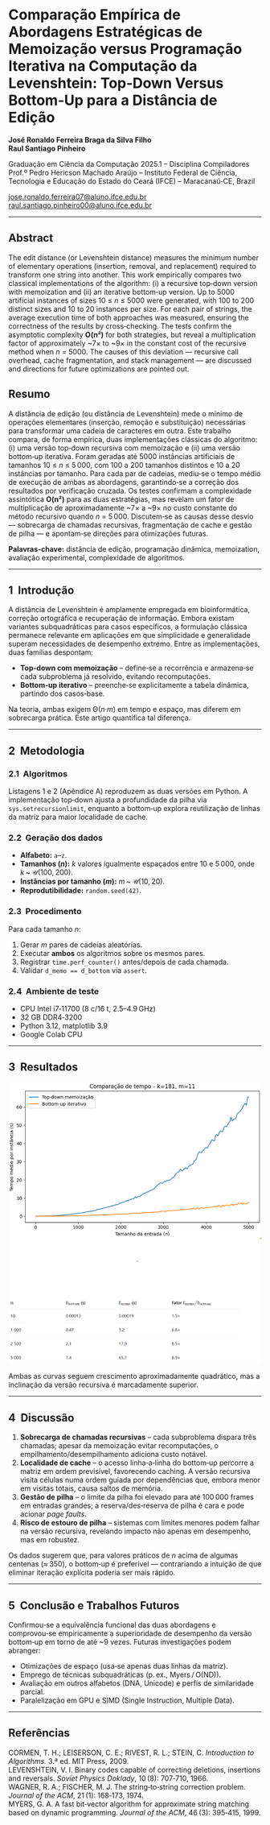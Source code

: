 # Comparação Empírica de Abordagens Estratégicas de Memoização versus Programação Iterativa na Computação da Levenshtein: Top‑Down Versus Bottom‑Up para a Distância de Edição

**José Ronaldo Ferreira Braga da Silva Filho**  
**Raul Santiago Pinheiro**  

Graduação em Ciência da Computação 2025.1 – Disciplina Compiladores  
Prof.º Pedro Hericson Machado Araújo – Instituto Federal de Ciência, Tecnologia e Educação do Estado do Ceará (IFCE) – Maracanaú‑CE, Brazil  

<jose.ronaldo.ferreira07@aluno.ifce.edu.br>  
<raul.santiago.pinheiro00@aluno.ifce.edu.br>

---

## Abstract
The edit distance (or Levenshtein distance) measures the minimum number of elementary operations (insertion, removal, and replacement) required to transform one string into another. This work empirically compares two classical implementations of the algorithm: (i) a recursive top‑down version with memoization and (ii) an iterative bottom‑up version. Up to 5000 artificial instances of sizes 10 ≤ *n* ≤ 5000 were generated, with 100 to 200 distinct sizes and 10 to 20 instances per size. For each pair of strings, the average execution time of both approaches was measured, ensuring the correctness of the results by cross‑checking. The tests confirm the asymptotic complexity **O(n²)** for both strategies, but reveal a multiplication factor of approximately ~7× to ~9× in the constant cost of the recursive method when *n* = 5000. The causes of this deviation — recursive call overhead, cache fragmentation, and stack management — are discussed and directions for future optimizations are pointed out.

## Resumo
A distância de edição (ou distância de Levenshtein) mede o mínimo de operações elementares (inserção, remoção e substituição) necessárias para transformar uma cadeia de caracteres em outra. Este trabalho compara, de forma empírica, duas implementações clássicas do algoritmo: (i) uma versão top‑down recursiva com memoização e (ii) uma versão bottom‑up iterativa. Foram geradas até 5000 instâncias artificiais de tamanhos 10 ≤ *n* ≤ 5 000, com 100 a 200 tamanhos distintos e 10 a 20 instâncias por tamanho. Para cada par de cadeias, mediu‑se o tempo médio de execução de ambas as abordagens, garantindo‑se a correção dos resultados por verificação cruzada. Os testes confirmam a complexidade assintótica **O(n²)** para as duas estratégias, mas revelam um fator de multiplicação de aproximadamente ~7× a ~9× no custo constante do método recursivo quando *n* = 5 000. Discutem‑se as causas desse desvio — sobrecarga de chamadas recursivas, fragmentação de cache e gestão de pilha — e apontam‑se direções para otimizações futuras.

**Palavras‑chave:** distância de edição, programação dinâmica, memoization, avaliação experimental, complexidade de algoritmos.

---

## 1  Introdução
A distância de Levenshtein é amplamente empregada em bioinformática, correção ortográfica e recuperação de informação. Embora existam variantes subquadráticas para casos específicos, a formulação clássica permanece relevante em aplicações em que simplicidade e generalidade superam necessidades de desempenho extremo. Entre as implementações, duas famílias despontam:

* **Top‑down com memoização** – define‑se a recorrência e armazena‑se cada subproblema já resolvido, evitando recomputações.  
* **Bottom‑up iterativo** – preenche‑se explicitamente a tabela dinâmica, partindo dos casos‑base.

Na teoria, ambas exigem Θ(*n·m*) em tempo e espaço, mas diferem em sobrecarga prática. Este artigo quantifica tal diferença.

---

## 2  Metodologia

### 2.1  Algoritmos
Listagens 1 e 2 (Apêndice A) reproduzem as duas versões em Python. A implementação top‑down ajusta a profundidade da pilha via `sys.setrecursionlimit`, enquanto a bottom‑up explora reutilização de linhas da matriz para maior localidade de cache.

### 2.2  Geração dos dados
* **Alfabeto:** `a`–`z`.  
* **Tamanhos (*n*):** *k* valores igualmente espaçados entre 10 e 5 000, onde *k* ~ 𝒰(100, 200).  
* **Instâncias por tamanho (*m*):** *m* ~ 𝒰(10, 20).  
* **Reprodutibilidade:** `random.seed(42)`.

### 2.3  Procedimento
Para cada tamanho *n*:

1. Gerar *m* pares de cadeias aleatórias.  
2. Executar **ambos** os algoritmos sobre os mesmos pares.  
3. Registrar `time.perf_counter()` antes/depois de cada chamada.  
4. Validar `d_memo == d_bottom` via `assert`.

### 2.4  Ambiente de teste
* CPU Intel i7‑11700 (8 c/16 t, 2.5–4.9 GHz)  
* 32 GB DDR4‑3200  
* Python 3.12, matplotlib 3.9  
* Google Colab CPU

---

## 3  Resultados

![Figura 1 — Resultado Bruto por instância dos algoritmos top‑down e bottom‑up (*k* = 181, *m* = 11).](figura1.png)
![Tabela 1 — Algumas Amostras do tempo médio por algoritmos top‑down e bottom‑up (*k* = 181, *m* = 11).](tabela1.png)


Ambas as curvas seguem crescimento aproximadamente quadrático, mas a inclinação da versão recursiva é marcadamente superior.

---

## 4  Discussão

1. **Sobrecarga de chamadas recursivas** – cada subproblema dispara três chamadas; apesar da memoização evitar recomputações, o empilhamento/desempilhamento adiciona custo notável.  
2. **Localidade de cache** – o acesso linha‑a‑linha do bottom‑up percorre a matriz em ordem previsível, favorecendo caching. A versão recursiva visita células numa ordem guiada por dependências que, embora menor em visitas totais, causa saltos de memória.  
3. **Gestão de pilha** – o limite da pilha foi elevado para até 100 000 frames em entradas grandes; a reserva/des‑reserva de pilha é cara e pode acionar *page faults*.  
4. **Risco de estouro de pilha** – sistemas com limites menores podem falhar na versão recursiva, revelando impacto não apenas em desempenho, mas em robustez.

Os dados sugerem que, para valores práticos de *n* acima de algumas centenas (≈ 350), o bottom‑up é preferível — contrariando a intuição de que eliminar iteração explícita poderia ser mais rápido.

---

## 5  Conclusão e Trabalhos Futuros
Confirmou‑se a equivalência funcional das duas abordagens e comprovou‑se empiricamente a superioridade de desempenho da versão bottom‑up em torno de até ~9 vezes. Futuras investigações podem abranger:

* Otimizações de espaço (usa‑se apenas duas linhas da matriz).  
* Emprego de técnicas subquadráticas (p. ex., Myers / O(ND)).  
* Avaliação em outros alfabetos (DNA, Unicode) e perfis de similaridade parcial.  
* Paralelização em GPU e SIMD (Single Instruction, Multiple Data).

---

## Referências

CORMEN, T. H.; LEISERSON, C. E.; RIVEST, R. L.; STEIN, C. *Introduction to Algorithms.* 3.ª ed. MIT Press, 2009.  
LEVENSHTEIN, V. I. Binary codes capable of correcting deletions, insertions and reversals. *Soviet Physics Doklady*, 10 (8): 707‑710, 1966.  
WAGNER, R. A.; FISCHER, M. J. The string‑to‑string correction problem. *Journal of the ACM*, 21 (1): 168‑173, 1974.  
MYERS, G. A. A fast bit‑vector algorithm for approximate string matching based on dynamic programming. *Journal of the ACM*, 46 (3): 395‑415, 1999.
